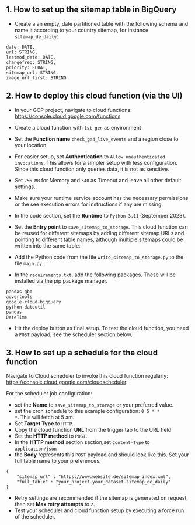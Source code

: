 ## 1. How to set up the sitemap table in BigQuery

*  Create a an empty, date partitioned table with the following schema and name it according to your country sitemap, for instance <code>sitemap_de_daily</code>:
```
date: DATE,
url: STRING,
lastmod_date: DATE,
changefreq: STRING,
priority: FLOAT,
sitemap_url: STRING,
image_url_first: STRING
```

## 2. How to deploy this cloud function (via the UI)

* In your GCP project, navigate to cloud functions: <https://console.cloud.google.com/functions>
* Create a cloud function with <code>1st gen</code> as environment
* Set the **Function name** <code>check_ga4_live_events</code> and a region close to your location
* For easier setup, set **Authentication** to <code>Allow unauthenticated invocations</code>. This allows for a simpler setup with less configuration. Since this cloud function only queries data, it is not as sensitive.
* Set <code>256 MB</code> for Memory and <code>540</code> as Timeout and leave all other default settings.
* Make sure your runtime service account has the necessary permissions or the see execution errors for instructions if any are missing.

* In the code section, set the **Runtime** to <code>Python 3.11</code> (September 2023).
* Set the **Entry point** to <code>save_sitemap_to_storage</code>. This cloud function can be reused for different sitemaps by adding different sitemap URLs and pointing to different table names, although multiple sitemaps could be written into the same table.
* Add the Python code from the file <code>write_sitemap_to_storage.py</code> to the file <code>main.py</code>.
* In the <code>requirements.txt</code>, add the following packages. These will be installed via the pip package manager.
```
pandas-gbq
advertools
google-cloud-bigquery
python-dateutil
pandas
DateTime
```
* Hit the deploy button as final setup. To test the cloud function, you need a <code>POST</code> payload, see the scheduler section below.

## 3. How to set up a schedule for the cloud function
Navigate to Cloud scheduler to invoke this cloud function regularly: <https://console.cloud.google.com/cloudscheduler>.

For the scheduler job configuration:

* set the **Name** to <code>save_sitemap_to_storage</code> or your preferred value.
* set the cron schedule to this example configuration: <code>0 5 * * *</code>. This will fetch at 5 am.
* Set **Target Type** to <code>HTTP</code>.
* Copy the cloud function **URL** from the trigger tab to the URL field
* Set the **HTTP method** to <code>POST</code>.
* In the **HTTP method** section section,set <code>Content-Type</code> to <code>application/json</code>
* the **Body** represents this <code>POST</code> payload and should look like this. Set your full table name to your preferences.
```
{
    "sitemap_url" : "https://www.website.de/sitemap_index.xml",
    "full_table" : "your_project.your_dataset.sitemap_de_daily"
}
```
* Retry settings are recommended if the sitemap is generated on request, then set **Max retry attempts** to <code>2</code>.
* Test your scheduler and cloud function setup by executing a force run of the scheduler.